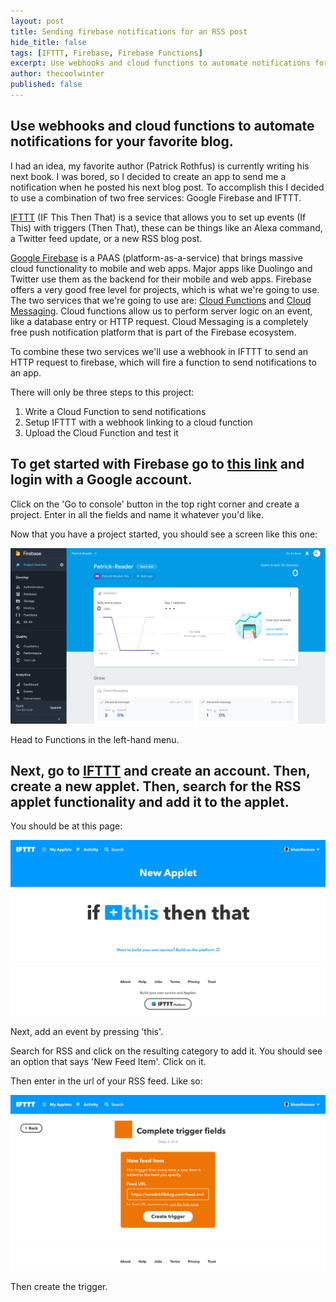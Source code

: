 ```yaml
---
layout: post
title: Sending firebase notifications for an RSS post
hide_title: false   
tags: [IFTTT, Firebase, Firebase Functions]
excerpt: Use webhooks and cloud functions to automate notifications for your favorite blog.
author: thecoolwinter
published: false
---
```

## Use webhooks and cloud functions to automate notifications for your favorite blog.

I had an idea, my favorite author (Patrick Rothfus) is currently writing his next book. I was bored, so I decided to create an app to send me a notification when he posted his next blog post. To accomplish this I decided to use a combination of two free services: Google Firebase and IFTTT.

[IFTTT](https://ifttt.com/) (IF This Then That) is a sevice that allows you to set up events (If This) with triggers (Then That), these can be things like an Alexa command, a Twitter feed update, or a new RSS blog post. 

[Google Firebase](firebase.google.com) is a PAAS (platform-as-a-service) that brings massive cloud  functionality to mobile and web apps. Major apps like Duolingo and Twitter use them as the backend for their mobile and web apps. Firebase offers a very good free level for projects, which is what we're going to use. The two services that we're going to use are: [Cloud Functions](firebase.google.com/functions) and [Cloud Messaging](firebase.google.com/messaging). Cloud functions allow us to perform server logic on an event, like a database entry or HTTP request. Cloud Messaging is a completely free push notification platform that is part of the Firebase ecosystem.

To combine these two services we'll use a webhook in IFTTT to send an HTTP request to firebase, which will fire a function to send notifications to an app.

There will only be three steps to this project:

1. Write a Cloud Function to send notifications
2. Setup IFTTT with a webhook linking to a cloud function
3. Upload the Cloud Function and test it

## To get started with Firebase go to [this link](https://firebase.google.com/) and login with a Google account.

Click on the 'Go to console' button in the top right corner and create a project. Enter in all the fields and name it whatever you'd like.

Now that you have a project started, you should see a screen like this one:

![2019-6-12-firebaseHome](../assets/img/posts/2019-6-12-firebaseHome.png)

Head to Functions in the left-hand menu.

## Next, go to [IFTTT](https://ifttt.com/) and create an account. Then, create a new applet. Then, search for the RSS applet functionality and add it to the applet.

You should be at this page:

![New IFTTT Applet](../assets/img/posts/2019-6-12-newApplet.png)

Next, add an event by pressing 'this'.

Search for RSS and click on the resulting category to add it. You should see an option that says 'New Feed Item'. Click on it.

Then enter in the url of your RSS feed. Like so:

![2019-6-12-rssApplet](../assets/img/posts/2019-6-12-rssApplet.png)

Then create the trigger.

### 
